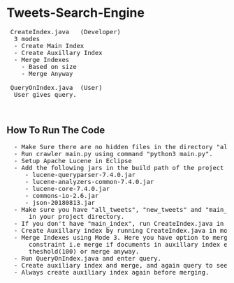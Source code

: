 # Tweets-Search-Engine
<pre>
 CreateIndex.java   (Developer)  
  3 modes
  - Create Main Index
  - Create Auxillary Index
  - Merge Indexes
    - Based on size
    - Merge Anyway
 
 QueryOnIndex.java  (User)
  User gives query.
 
 
</pre>

## How To Run The Code

<pre>
  - Make Sure there are no hidden files in the directory "all_tweets" and "new_tweets". Run rm -rf {file_name}.
  - Run crawler main.py using command "python3 main.py".
  - Setup Apache Lucene in Eclipse
  - Add the following jars in the build path of the project
     - lucene-queryparser-7.4.0.jar
     - lucene-analyzers-common-7.4.0.jar
     - lucene-core-7.4.0.jar
     - commons-io-2.6.jar
     - json-20180813.jar
  - Make sure you have "all_tweets", "new_tweets" and "main_index" directories
      in your project directory.
  - If you don't have "main_index", run CreateIndex.java in mode 1.
  - Create Auxillary index by running CreateIndex.java in mode 2.
  - Merge Indexes using Mode 3. Here you have option to merge using size
      constraint i.e merge if documents in auxillary index exceed a certain 
      theshold(100) or merge anyway.
  - Run QueryOnIndex.java and enter query.
  - Create auxiliary index and merge, and again query to see results.
  - Always create auxiliary index again before merging.
</pre>
